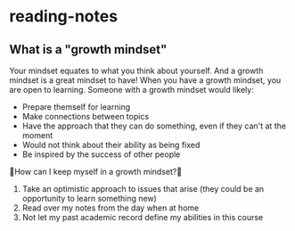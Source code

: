 # reading-notes

## What is a "growth mindset"
Your mindset equates to what you think about yourself. And a growth mindset is a great mindset to have! When you have a growth mindset, you are open to learning. Someone with a growth mindset would likely:
- Prepare themself for learning
- Make connections between topics
- Have the approach that they can do something, even if they can't at the moment
- Would not think about their ability as being fixed
- Be inspired by the success of other people

🌟How can I keep myself in a growth mindset?🌟

1. Take an optimistic approach to issues that arise (they could be an opportunity to learn something new)
2. Read over my notes from the day when at home
3. Not let my past academic record define my abilities in this course
